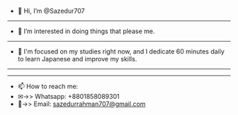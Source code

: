 - 👋 Hi, I’m @Sazedur707
- ----------------------
- 👀 I’m interested in doing things that please me.
- ----------------------
- 🌱 I'm focused on my studies right now, and I dedicate 60 minutes daily to learn Japanese and improve my skills.
- ----------------------
- ----------------------
- 📫 How to reach me:
- ✉->>  Whatsapp: +8801858089301
- 📧->> Email: sazedurrahman707@gmail.com
